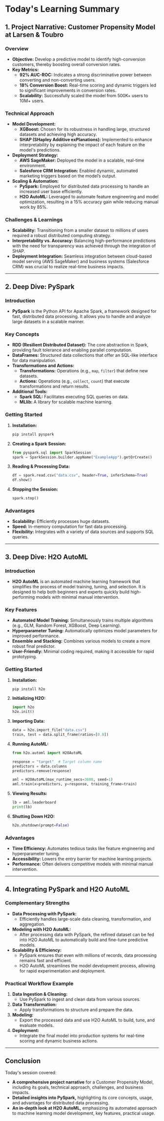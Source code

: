 # Today's Learning Summary

## 1. Project Narrative: Customer Propensity Model at Larsen & Toubro

### Overview  
- **Objective:** Develop a predictive model to identify high-conversion customers, thereby boosting overall conversion rates.
- **Key Metrics:**  
  - **92% AUC-ROC:** Indicates a strong discriminative power between converting and non-converting users.
  - **18% Conversion Boost:** Real-time scoring and dynamic triggers led to significant improvements in conversion rates.
  - **Scalability:** Successfully scaled the model from 500K+ users to 10M+ users.

### Technical Approach  
- **Model Development:**
  - **XGBoost:** Chosen for its robustness in handling large, structured datasets and achieving high accuracy.
  - **SHAP (SHapley Additive exPlanations):** Implemented to enhance interpretability by explaining the impact of each feature on the model's predictions.
- **Deployment Strategy:**
  - **AWS SageMaker:** Deployed the model in a scalable, real-time environment.
  - **Salesforce CRM Integration:** Enabled dynamic, automated marketing triggers based on the model’s output.
- **Scaling & Automation:**
  - **PySpark:** Employed for distributed data processing to handle an increased user base efficiently.
  - **H2O AutoML:** Leveraged to automate feature engineering and model optimization, resulting in a 15% accuracy gain while reducing manual work by 85%.

### Challenges & Learnings  
- **Scalability:** Transitioning from a smaller dataset to millions of users required a robust distributed computing strategy.
- **Interpretability vs. Accuracy:** Balancing high-performance predictions with the need for transparency was achieved through the integration of SHAP.
- **Deployment Integration:** Seamless integration between cloud-based model serving (AWS SageMaker) and business systems (Salesforce CRM) was crucial to realize real-time business impacts.

---

## 2. Deep Dive: PySpark

### Introduction  
- **PySpark** is the Python API for Apache Spark, a framework designed for fast, distributed data processing. It allows you to handle and analyze large datasets in a scalable manner.

### Key Concepts  
- **RDD (Resilient Distributed Dataset):** The core abstraction in Spark, providing fault tolerance and enabling parallel computation.
- **DataFrames:** Structured data collections that offer an SQL-like interface for data manipulation.
- **Transformations and Actions:**  
  - **Transformations:** Operations (e.g., `map`, `filter`) that define new datasets.
  - **Actions:** Operations (e.g., `collect`, `count`) that execute transformations and return results.
- **Additional Tools:**  
  - **Spark SQL:** Facilitates executing SQL queries on data.
  - **MLlib:** A library for scalable machine learning.

### Getting Started  
1. **Installation:**  
   ```bash
   pip install pyspark
   ```
2. **Creating a Spark Session:**  
   ```python
   from pyspark.sql import SparkSession
   spark = SparkSession.builder.appName("ExampleApp").getOrCreate()
   ```
3. **Reading & Processing Data:**  
   ```python
   df = spark.read.csv("data.csv", header=True, inferSchema=True)
   df.show()
   ```
4. **Stopping the Session:**  
   ```python
   spark.stop()
   ```

### Advantages  
- **Scalability:** Efficiently processes huge datasets.
- **Speed:** In-memory computation for fast data processing.
- **Flexibility:** Integrates with a variety of data sources and supports SQL queries.

---

## 3. Deep Dive: H2O AutoML

### Introduction  
- **H2O AutoML** is an automated machine learning framework that simplifies the process of model training, tuning, and selection. It is designed to help both beginners and experts quickly build high-performing models with minimal manual intervention.

### Key Features  
- **Automated Model Training:** Simultaneously trains multiple algorithms (e.g., GLM, Random Forest, XGBoost, Deep Learning).
- **Hyperparameter Tuning:** Automatically optimizes model parameters for improved performance.
- **Ensemble and Stacking:** Combines various models to create a more robust final predictor.
- **User-Friendly:** Minimal coding required, making it accessible for rapid prototyping.

### Getting Started  
1. **Installation:**  
   ```bash
   pip install h2o
   ```
2. **Initializing H2O:**  
   ```python
   import h2o
   h2o.init()
   ```
3. **Importing Data:**  
   ```python
   data = h2o.import_file("data.csv")
   train, test = data.split_frame(ratios=[0.8])
   ```
4. **Running AutoML:**  
   ```python
   from h2o.automl import H2OAutoML

   response = "target"  # Target column name
   predictors = data.columns
   predictors.remove(response)

   aml = H2OAutoML(max_runtime_secs=3600, seed=1)
   aml.train(x=predictors, y=response, training_frame=train)
   ```
5. **Viewing Results:**  
   ```python
   lb = aml.leaderboard
   print(lb)
   ```
6. **Shutting Down H2O:**  
   ```python
   h2o.shutdown(prompt=False)
   ```

### Advantages  
- **Time Efficiency:** Automates tedious tasks like feature engineering and hyperparameter tuning.
- **Accessibility:** Lowers the entry barrier for machine learning projects.
- **Performance:** Often delivers competitive models with minimal manual intervention.

---

## 4. Integrating PySpark and H2O AutoML

### Complementary Strengths  
- **Data Processing with PySpark:**  
  - Efficiently handles large-scale data cleaning, transformation, and aggregation.
- **Modeling with H2O AutoML:**  
  - After processing data with PySpark, the refined dataset can be fed into H2O AutoML to automatically build and fine-tune predictive models.
- **Scalability & Efficiency:**  
  - PySpark ensures that even with millions of records, data processing remains fast and efficient.
  - H2O AutoML streamlines the model development process, allowing for rapid experimentation and deployment.

### Practical Workflow Example  
1. **Data Ingestion & Cleaning:**  
   - Use PySpark to ingest and clean data from various sources.
2. **Data Transformation:**  
   - Apply transformations to structure and prepare the data.
3. **Modeling:**  
   - Export the processed data and use H2O AutoML to build, tune, and evaluate models.
4. **Deployment:**  
   - Integrate the final model into production systems for real-time scoring and dynamic business actions.

---

## Conclusion

Today's session covered:
- **A comprehensive project narrative** for a Customer Propensity Model, including its goals, technical approach, challenges, and business impacts.
- **Detailed insights into PySpark,** highlighting its core concepts, usage, and advantages for distributed data processing.
- **An in-depth look at H2O AutoML,** emphasizing its automated approach to machine learning model development, key features, practical usage.

